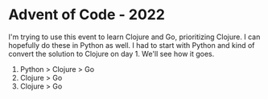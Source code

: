 # Advent of Code - 2022 

I'm trying to use this event to learn Clojure and Go, prioritizing Clojure. I can hopefully do these in Python as well. I had to start with Python and kind of convert the solution to Clojure on day 1. We'll see how it goes.

1. Python > Clojure > Go
1. Clojure > Go
1. Clojure > Go
